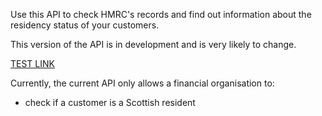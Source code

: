 

Use this API to check HMRC's records and find out information about the residency status of your customers.

This version of the API is in development and is very likely to change.

[TEST LINK](/api-documentation/docs/api/service/customer/)

Currently, the current API only allows a financial organisation to:

  * check if a customer is a Scottish resident    
